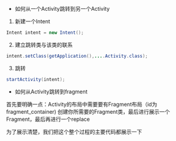 * 如何从一个Activity跳转到另一个Activity

1. 新建一个Intent

```java
Intent intent = new Intent();
```

2. 建立跳转类与该类的联系

```java
intent.setClass(getApplication(),....Activity.class);
```

3. 跳转

```java
startActivity(intent);
```

* 如何从Activity跳转到fragment

首先要明确一点：Activity的布局中需要要有Fragment布局（id为fragment_container) 创建你所需要的Fragment类，最后进行展示一个Fragment，最后再进行一个replace

为了展示清楚，我们把这个整个过程的主要代码都展示一下